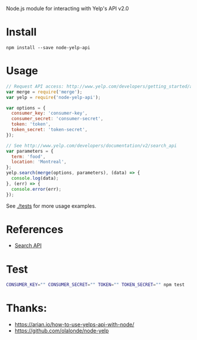 Node.js module for interacting with Yelp's API v2.0

# Install

```
npm install --save node-yelp-api
```

# Usage

```javascript
// Request API access: http://www.yelp.com/developers/getting_started/api_access
var merge = require('merge');
var yelp = require('node-yelp-api');

var options = {
  consumer_key: 'consumer-key',
  consumer_secret: 'consumer-secret',
  token: 'token',
  token_secret: 'token-secret',
});

// See http://www.yelp.com/developers/documentation/v2/search_api
var parameters = {
  term: 'food',
  location: 'Montreal',
};
yelp.search(merge(options, parameters), (data) => {
  console.log(data);
}, (err) => {
  console.error(err);
});
```

See [./tests](./tests) for more usage examples.

# References

- [Search API](http://www.yelp.com/developers/documentation/v2/search_api)

# Test

```bash
CONSUMER_KEY="" CONSUMER_SECRET="" TOKEN="" TOKEN_SECRET="" npm test
```

# Thanks:
- https://arian.io/how-to-use-yelps-api-with-node/
- https://github.com/olalonde/node-yelp
